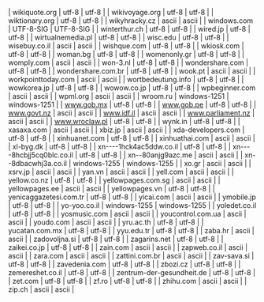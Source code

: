 | wikiquote.org | utf-8 | utf-8 |
| wikivoyage.org | utf-8 | utf-8 |
| wiktionary.org | utf-8 | utf-8 |
| wikyhracky.cz | ascii | ascii |
| windows.com | UTF-8-SIG | UTF-8-SIG |
| winterthur.ch | utf-8 | utf-8 |
| wired.jp | utf-8 | utf-8 |
| wirtualnemedia.pl | utf-8 | utf-8 |
| wisc.edu | utf-8 | utf-8 |
| wisebuy.co.il | ascii | ascii |
| wishque.com | utf-8 | utf-8 |
| wkiosk.com | utf-8 | utf-8 |
| woman.bg | utf-8 | utf-8 |
| womenonly.gr | utf-8 | utf-8 |
| womply.com | ascii | ascii |
| won-3.nl | utf-8 | utf-8 |
| wondershare.com | utf-8 | utf-8 |
| wondershare.com.br | utf-8 | utf-8 |
| wook.pt | ascii | ascii |
| workpointtoday.com | ascii | ascii |
| wortbedeutung.info | utf-8 | utf-8 |
| wowkorea.jp | utf-8 | utf-8 |
| wowow.co.jp | utf-8 | utf-8 |
| wpbeginner.com | ascii | ascii |
| wpml.org | ascii | ascii |
| wroom.ru | windows-1251 | windows-1251 |
| www.gob.mx | utf-8 | utf-8 |
| www.gob.pe | utf-8 | utf-8 |
| www.govt.nz | ascii | ascii |
| www.idf.il | ascii | ascii |
| www.parliament.nz | ascii | ascii |
| www.wroclaw.pl | utf-8 | utf-8 |
| wynk.in | utf-8 | utf-8 |
| xasaxa.com | ascii | ascii |
| xbiz.jp | ascii | ascii |
| xda-developers.com | utf-8 | utf-8 |
| xinhuanet.com | utf-8 | utf-8 |
| xinhuathai.com | ascii | ascii |
| xl-byg.dk | utf-8 | utf-8 |
| xn----1hck4ac5ddw.co.il | utf-8 | utf-8 |
| xn----8hcbjj5cq0blc.co.il | utf-8 | utf-8 |
| xn--80anjg9azc.me | ascii | ascii |
| xn--8dbacwhj3a.co.il | windows-1255 | windows-1255 |
| xo.gr | ascii | ascii |
| xsrv.jp | ascii | ascii |
| yan.vn | ascii | ascii |
| yell.com | ascii | ascii |
| yellow.co.nz | utf-8 | utf-8 |
| yellowpages.com.sg | ascii | ascii |
| yellowpages.ee | ascii | ascii |
| yellowpages.vn | utf-8 | utf-8 |
| yenicaggazetesi.com.tr | utf-8 | utf-8 |
| yicai.com | ascii | ascii |
| ymobile.jp | utf-8 | utf-8 |
| yo-yoo.co.il | windows-1255 | windows-1255 |
| yoledet.co.il | utf-8 | utf-8 |
| yosmusic.com | ascii | ascii |
| youcontrol.com.ua | ascii | ascii |
| youdo.com | ascii | ascii |
| yru.ac.th | utf-8 | utf-8 |
| yucatan.com.mx | utf-8 | utf-8 |
| yyu.edu.tr | utf-8 | utf-8 |
| zaba.hr | ascii | ascii |
| zadovoljna.si | utf-8 | utf-8 |
| zagarins.net | utf-8 | utf-8 |
| zaikei.co.jp | utf-8 | utf-8 |
| zain.com | ascii | ascii |
| zapweb.co.il | ascii | ascii |
| zara.com | ascii | ascii |
| zattini.com.br | ascii | ascii |
| zav-sava.si | utf-8 | utf-8 |
| zavedenia.com | utf-8 | utf-8 |
| zbozi.cz | utf-8 | utf-8 |
| zemereshet.co.il | utf-8 | utf-8 |
| zentrum-der-gesundheit.de | utf-8 | utf-8 |
| zet.com | utf-8 | utf-8 |
| zf.ro | utf-8 | utf-8 |
| zhihu.com | ascii | ascii |
| zip.ch | ascii | ascii |
